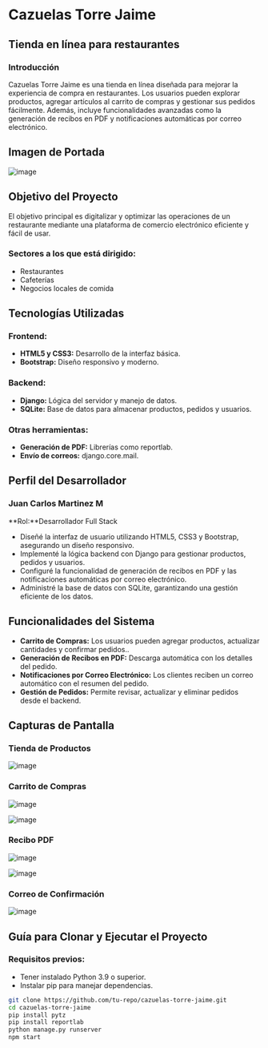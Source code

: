 # Cazuelas Torre Jaime

## **Tienda en línea para restaurantes**

### **Introducción**

Cazuelas Torre Jaime es una tienda en línea diseñada para mejorar la experiencia de compra en restaurantes. Los usuarios pueden explorar productos, agregar artículos al carrito de compras y gestionar sus pedidos fácilmente.
Además, incluye funcionalidades avanzadas como la generación de recibos en PDF y notificaciones automáticas por correo electrónico.

## **Imagen de Portada** 

![image](https://github.com/user-attachments/assets/3f31db95-d6c4-453a-9c6a-848edead3322)

## **Objetivo del Proyecto**

El objetivo principal es digitalizar y optimizar las operaciones de un restaurante mediante una plataforma de comercio electrónico eficiente y fácil de usar.

### **Sectores a los que está dirigido:**
-	Restaurantes
-	Cafeterías
-	Negocios locales de comida

## **Tecnologías Utilizadas**

### **Frontend:**
   - **HTML5 y CSS3:** Desarrollo de la interfaz básica.
   - **Bootstrap:** Diseño responsivo y moderno.

### **Backend:**
   -	**Django:** Lógica del servidor y manejo de datos.
   -	**SQLite:** Base de datos para almacenar productos, pedidos y usuarios.
     
### **Otras herramientas:**
   -	**Generación de PDF:** Librerías como reportlab.
   -	**Envío de correos:** django.core.mail.

## **Perfil del Desarrollador**

### **Juan Carlos Martinez M**
**Rol:**Desarrollador Full Stack
   - Diseñé la interfaz de usuario utilizando HTML5, CSS3 y Bootstrap, asegurando un diseño responsivo.
   - Implementé la lógica backend con Django para gestionar productos, pedidos y usuarios.
   - Configuré la funcionalidad de generación de recibos en PDF y las notificaciones automáticas por correo electrónico.
   - Administré la base de datos con SQLite, garantizando una gestión eficiente de los datos.

## **Funcionalidades del Sistema**
- **Carrito de Compras:** Los usuarios pueden agregar productos, actualizar cantidades y confirmar pedidos..  
- **Generación de Recibos en PDF:** Descarga automática con los detalles del pedido.
- **Notificaciones por Correo Electrónico:** Los clientes reciben un correo automático con el resumen del pedido.
- **Gestión de Pedidos:** Permite revisar, actualizar y eliminar pedidos desde el backend.

## **Capturas de Pantalla** 

### **Tienda de Productos**

![image](https://github.com/user-attachments/assets/f9e040dc-fc26-4077-a205-3ed90e8ed8b7)

### **Carrito de Compras**

![image](https://github.com/user-attachments/assets/bbfdfab4-29c0-47cb-8406-c0c11589585b)

![image](https://github.com/user-attachments/assets/fa3d2cf2-d7ed-43a0-941e-96a6e81150ec)

### **Recibo PDF**

![image](https://github.com/user-attachments/assets/e4fddeb2-9a03-4ccc-92a6-10ac8318a966)

![image](https://github.com/user-attachments/assets/e57c30b9-1ea1-4d68-a455-b091b3d1b49a)

### **Correo de Confirmación**

![image](https://github.com/user-attachments/assets/8a51dfd5-3869-4adf-a31a-58e6d8edb23a)

## **Guía para Clonar y Ejecutar el Proyecto**

### **Requisitos previos:**
- Tener instalado Python 3.9 o superior.
- Instalar pip para manejar dependencias.

```bash
git clone https://github.com/tu-repo/cazuelas-torre-jaime.git
cd cazuelas-torre-jaime
pip install pytz
pip install reportlab
python manage.py runserver
npm start
```
